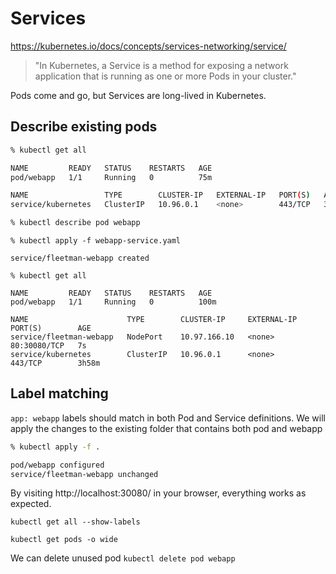 # Services

https://kubernetes.io/docs/concepts/services-networking/service/

> "In Kubernetes, a Service is a method for exposing a network application that is running as one or more Pods in your cluster."

Pods come and go, but Services are long-lived in Kubernetes.

## Describe existing pods

```bash
% kubectl get all

NAME         READY   STATUS    RESTARTS   AGE
pod/webapp   1/1     Running   0          75m

NAME                 TYPE        CLUSTER-IP   EXTERNAL-IP   PORT(S)   AGE
service/kubernetes   ClusterIP   10.96.0.1    <none>        443/TCP   3h33m

% kubectl describe pod webapp

```

```
% kubectl apply -f webapp-service.yaml

service/fleetman-webapp created
```

```
% kubectl get all

NAME         READY   STATUS    RESTARTS   AGE
pod/webapp   1/1     Running   0          100m

NAME                      TYPE        CLUSTER-IP     EXTERNAL-IP   PORT(S)        AGE
service/fleetman-webapp   NodePort    10.97.166.10   <none>        80:30080/TCP   7s
service/kubernetes        ClusterIP   10.96.0.1      <none>        443/TCP        3h58m
```

## Label matching

`app: webapp` labels should match in both Pod and Service definitions.
We will apply the changes to the existing folder that contains both pod and webapp

```bash
% kubectl apply -f .

pod/webapp configured
service/fleetman-webapp unchanged
```

By visiting http://localhost:30080/ in your browser, everything works as expected.

`kubectl get all --show-labels`

`kubectl get pods -o wide`

We can delete unused pod
`kubectl delete pod webapp`
